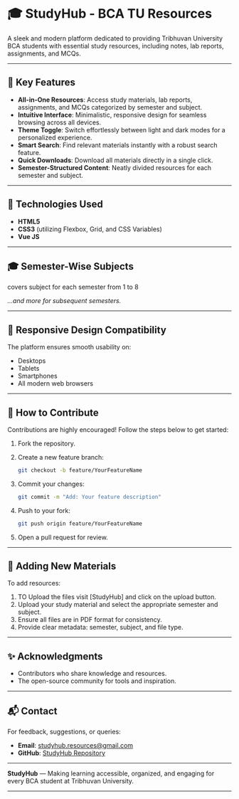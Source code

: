 # 🎓 StudyHub - BCA TU Resources

A sleek and modern platform dedicated to providing Tribhuvan University BCA students with essential study resources, including notes, lab reports, assignments, and MCQs.

---

## 🌟 Key Features

- **All-in-One Resources**: Access study materials, lab reports, assignments, and MCQs categorized by semester and subject.
- **Intuitive Interface**: Minimalistic, responsive design for seamless browsing across all devices.
- **Theme Toggle**: Switch effortlessly between light and dark modes for a personalized experience.
- **Smart Search**: Find relevant materials instantly with a robust search feature.
- **Quick Downloads**: Download all materials directly in a single click.
- **Semester-Structured Content**: Neatly divided resources for each semester and subject.

---

## 🚀 Technologies Used

- **HTML5**
- **CSS3** (utilizing Flexbox, Grid, and CSS Variables)
- **Vue JS**

---

## 🎓 Semester-Wise Subjects

covers subject for each semester from 1 to 8

_...and more for subsequent semesters._

---

## 📱 Responsive Design Compatibility

The platform ensures smooth usability on:

- Desktops
- Tablets
- Smartphones
- All modern web browsers

---

## 🤝 How to Contribute

Contributions are highly encouraged! Follow the steps below to get started:

1. Fork the repository.
2. Create a new feature branch:

    ```bash
    git checkout -b feature/YourFeatureName
    ```

3. Commit your changes:

    ```bash
    git commit -m "Add: Your feature description"
    ```

4. Push to your fork:

    ```bash
    git push origin feature/YourFeatureName
    ```

5. Open a pull request for review.

---

## 📝 Adding New Materials

To add resources:

1. TO Upload the files visit [StudyHub] and click on the upload button.
2. Upload your study material and select the appropriate semester and subject.
3. Ensure all files are in PDF format for consistency.
4. Provide clear metadata: semester, subject, and file type.

---

## ✨ Acknowledgments

- Contributors who share knowledge and resources.
- The open-source community for tools and inspiration.

---

## 📬 Contact

For feedback, suggestions, or queries:

- **Email**: studyhub.resources@gmail.com
- **GitHub**: [StudyHub Repository](https://github.com/yourusername/studyhub)

---

**StudyHub** — Making learning accessible, organized, and engaging for every BCA student at Tribhuvan University.

---
